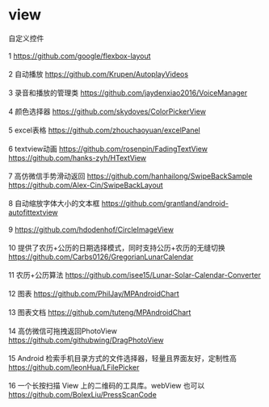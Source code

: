 # view
自定义控件
<br></br>
1 https://github.com/google/flexbox-layout
<br></br>
2 自动播放 https://github.com/Krupen/AutoplayVideos
<br></br>
3 录音和播放的管理类 https://github.com/jaydenxiao2016/VoiceManager
<br></br>
4 颜色选择器 https://github.com/skydoves/ColorPickerView
<br></br>
5 excel表格 https://github.com/zhouchaoyuan/excelPanel
<br></br>
6 textview动画 https://github.com/rosenpin/FadingTextView https://github.com/hanks-zyh/HTextView
<br></br>
7 高仿微信手势滑动返回 https://github.com/hanhailong/SwipeBackSample https://github.com/Alex-Cin/SwipeBackLayout
<br></br>
8 自动缩放字体大小的文本框 https://github.com/grantland/android-autofittextview
<br></br>
9 https://github.com/hdodenhof/CircleImageView
<br></br>
10 提供了农历+公历的日期选择模式，同时支持公历+农历的无缝切换 https://github.com/Carbs0126/GregorianLunarCalendar
<br></br>
11 农历+公历算法 https://github.com/isee15/Lunar-Solar-Calendar-Converter
<br></br>
12 图表 https://github.com/PhilJay/MPAndroidChart
<br></br>
13 图表文档 https://github.com/tuteng/MPAndroidChart
<br></br>
14 高仿微信可拖拽返回PhotoView https://github.com/githubwing/DragPhotoView
<br></br>
15 Android 检索手机目录方式的文件选择器，轻量且界面友好，定制性高 https://github.com/leonHua/LFilePicker
<br></br>
16 一个长按扫描 View 上的二维码的工具库。webView 也可以 https://github.com/BolexLiu/PressScanCode
<br></br>
<br></br>
<br></br>


